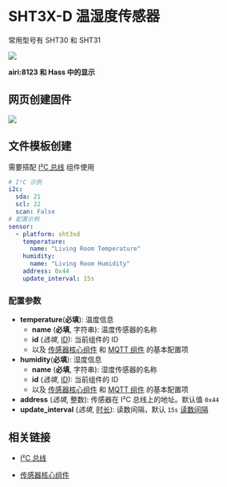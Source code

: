# SHT3X-D 温湿度传感器

常用型号有 SHT30 和 SHT31



![](https://ws1.sinaimg.cn/large/007fN5Xegy1fxcd4928gzj30mw05qjrj.jpg)

**airi:8123 和 Hass 中的显示**




## 网页创建固件

![](https://ws1.sinaimg.cn/large/007fN5Xegy1fxfi41ejtlj30mi0d674l.jpg)




## 文件模板创建

需要搭配 [I²C 总线](mqtt/components/i2c) 组件使用

```yaml
# I²C 示例
i2c:
  sda: 21
  scl: 22
  scan: False
# 配置示例
sensor:
  - platform: sht3xd
    temperature:
      name: "Living Room Temperature"
    humidity:
      name: "Living Room Humidity"
    address: 0x44
    update_interval: 15s
```

### 配置参数

- **temperature**(**必填**): 温度信息
  - **name** (**必填**, 字符串): 温度传感器的名称
  - **id** (*选填*, [ID](mqtt/guides/configuration-types#id)): 当前组件的 ID
  - 以及 [传感器核心组件](mqtt/components/sensor/#基本配置) 和 [MQTT 组件](mqtt/components/mqtt#MQTT-组件基本配置项) 的基本配置项
- **humidity**(**必填**): 湿度信息
  - **name** (**必填**, 字符串): 湿度传感器的名称
  - **id** (*选填*, [ID](mqtt/guides/configuration-types#id)): 当前组件的 ID
  - 以及 [传感器核心组件](mqtt/components/sensor/#基本配置) 和 [MQTT 组件](mqtt/components/mqtt#MQTT-组件基本配置项) 的基本配置项
- **address** (*选填*, 整数): 传感器在 I²C 总线上的地址。默认值 `0x44`
- **update_interval** (*选填*, [时长](mqtt/guides/configuration-types#时长)): 读数间隔，默认 `15s` [读数间隔](mqtt/components/sensor/#读数间隔)



## 相关链接

- [I²C 总线](mqtt/components/i2c)

- [传感器核心组件](mqtt/components/sensor/)